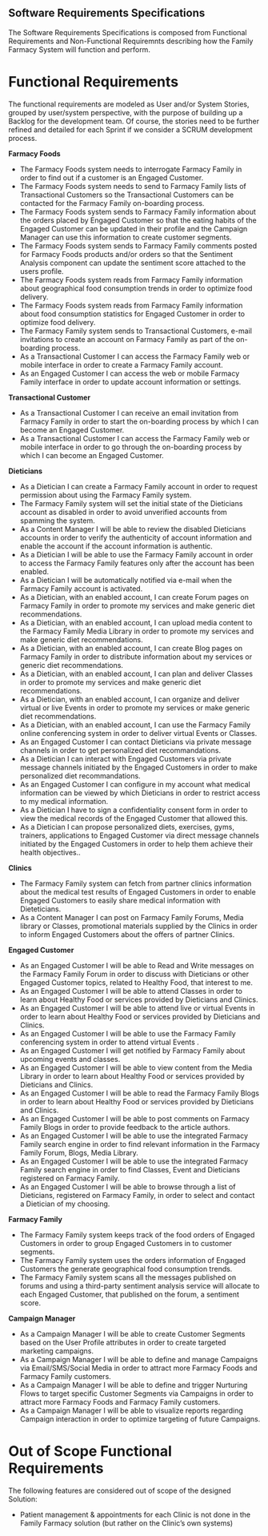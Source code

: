 ## Software Requirements Specifications
The Software Requirements Specifications is composed from Functional Requirements and Non-Functional Requiremnts describing how the Family Farmacy System will function and perform.

# Functional Requirements
The functional requirements are modeled as User and/or System Stories, grouped by user/system perspective, with the purpose of building up a Backlog for the development team. Of course, the stories need to be further refined and detailed for each Sprint if we consider a SCRUM development process.

**Farmacy Foods**
  - The Farmacy Foods system needs to interrogate Farmacy Family in order to find out if a customer is an Engaged Customer.
  - The Farmacy Foods system needs to send to Farmacy Family lists of Transactional Customers so the Transactional Customers can be contacted for the Farmacy Family on-boarding process.
  - The Farmacy Foods system sends to Farmacy Family information about the orders placed by Engaged Customer so that the eating habits of the Engaged Customer can be updated in their profile and the Campaign Manager can use this information to create customer segments.
  - The Farmacy Foods system sends to Farmacy Family comments posted for Farmacy Foods products and/or orders so that the Sentiment Analysis component can update the sentiment score attached to the users profile.
  - The Farmacy Foods system reads from Farmacy Family information about geographical food consumption trends in order to optimize food delivery.
  - The Farmacy Foods system reads from Farmacy Family information about food consumption statistics for Engaged Customer in order to optimize food delivery.
  - The Farmacy Family system sends to Transactional Customers, e-mail invitations to create an account on Farmacy Family as part of the on-boarding process.
  - As a Transactional Customer I can access the Farmacy Family web or mobile interface in order to create a Farmacy Family account.
  - As an Engaged Customer I can access the web or mobile Farmacy Family interface in order to update account information or settings.

**Transactional Customer**
  - As a Transactional Customer I can receive an email invitation from Farmacy Family in order to start the on-boarding process by which I can become an Engaged Customer.
  - As a Transactional Customer I can access the Farmacy Family web or mobile interface in order to go through the on-boarding process by which I can become an Engaged Customer.

**Dieticians**
  - As a Dietician I can create a Farmacy Family account in order to request permission about using the Farmacy Family system.
  - The Farmacy Family system will set the initial state of the Dieticians account as disabled in order to avoid unverified accounts from spamming the system.
  - As a Content Manager I will be able to review the disabled Dieticians accounts in order to verify the authenticity of account information and enable the account if the account information is authentic.
  - As a Dietician I will be able to use the Farmacy Family account in order to access the Farmacy Family features only after the account has been enabled.
  - As a Dietician I will be automatically notified via e-mail when the Farmacy Family account is activated.
  - As a Dietician, with an enabled account, I can create Forum pages on Farmacy Family in order to promote my services and make generic diet recommendations.
  - As a Dietician, with an enabled account, I can upload media content to the Farmacy Family Media Library in order to promote my services and make generic diet recommendations.
  - As a Dietician, with an enabled account, I can create Blog pages on Farmacy Family in order to distribute information about my services or generic diet recommendations.
  - As a Dietician, with an enabled account, I can plan and deliver Classes in order to promote my services and make generic diet recommendations.
  - As a Dietician, with an enabled account, I can organize and deliver virtual or live Events in order to promote my services or make generic diet recommendations.
  - As a Dietician, with an enabled account, I can use the Farmacy Family online conferencing system in order to deliver virtual Events or Classes.
  - As an Engaged Customer I can contact Dieticians via private message channels in order to get personalized diet recommandations.
  - As a Dietician I can interact with Engaged Customers via private message channels initiated by the Engaged Customers in order to make personalized diet recommandations.
  - As an Engaged Customer I can configure in my account what medical information can be viewed by which Dieticians in order to restrict access to my medical information.
  - As a Dietician I have to sign a confidentiality consent form in order to view the medical records of the Engaged Customer that allowed this.
  - As a Dietician I can propose personalized diets, exercises, gyms, trainers, applications to Engaged Customer via direct message channels initiated by the Engaged Customers in order to help them achieve their health objectives..

**Clinics**
  - The Farmacy Family system can fetch from partner clinics information about the medical test results of Engaged Customers in order to enable Engaged Customers to easily share medical information with Dieteticians.
  - As a Content Manager I can post on Farmacy Family Forums, Media library or Classes, promotional materials supplied by the Clinics in order to inform Engaged Customers about the offers of partner Clinics.

**Engaged Customer**
  - As an Engaged Customer I will be able to Read and Write messages on the Farmacy Family Forum in order to discuss with Dieticians or other Engaged Customer topics, related to Healthy Food, that interest to me.
  - As an Engaged Customer I will be able to attend Classes  in order to learn about Healthy Food or services provided by Dieticians and Clinics.
  - As an Engaged Customer I will be able to attend live or virtual Events in order to learn about Healthy Food or services provided by Dieticians and Clinics.
  - As an Engaged Customer I will be able to use the Farmacy Family conferencing system in order to attend virtual Events .
  - As an Engaged Customer I will get notified by Farmacy Family about upcoming events and classes.
  - As an Engaged Customer I will be able to view content from the Media Library in order to learn about Healthy Food or services provided by Dieticians and Clinics.
  - As an Engaged Customer I will be able to read the Farmacy Family Blogs in order to learn about Healthy Food or services provided by Dieticians and Clinics.
  - As an Engaged Customer I will be able to post comments on Farmacy Family Blogs in order to provide feedback to the article authors.
  - As an Engaged Customer I will be able to use the integrated Farmacy Family search engine in order to find relevant information in the Farmacy Family Forum, Blogs, Media Library.
  - As an Engaged Customer I will be able to use the integrated Farmacy Family search engine in order to find Classes, Event and Dieticians registered on Farmacy Family.
  - As an Engaged Customer I will be able to browse through a list of Dieticians, registered on Farmacy Family, in order to select and contact a Dietician of my choosing.

**Farmacy Family**
  - The Farmacy Family system keeps track of the food orders of Engaged Customers in order to group Engaged Customers in to customer segments.
  - The Farmacy Family system uses the orders information of Engaged Customers the generate geographical food consumption trends.
  - The Farmacy Family system scans all the messages published on forums and using a third-party sentiment analysis service will allocate to each Engaged Customer, that published on the forum, a sentiment score.

**Campaign Manager**
  - As a Campaign Manager I will be able to create Customer Segments based on the User Profile attributes in order to create targeted marketing campaigns.
  - As a Campaign Manager I will be able to define and manage Campaigns via Email/SMS/Social Media in order to attract more Farmacy Foods and Farmacy Family customers.
  - As a Campaign Manager I will be able to define and trigger Nurturing Flows to target specific Customer Segments via Campaigns  in order to attract more Farmacy Foods and Farmacy Family  customers.
  - As a Campaign Manager I will be able to visualize reports regarding Campaign interaction in order to optimize targeting of future Campaigns.

# Out of Scope Functional Requirements
The following features are considered out of scope of the designed Solution:
- Patient management & appointments for each Clinic is not done in the Family Farmacy solution (but rather on the Clinic’s own systems)
